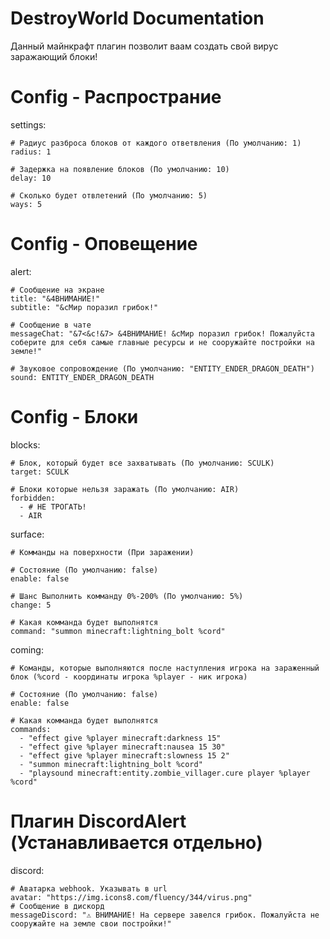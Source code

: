 # DestroyWorld Documentation
  Данный майнкрафт плагин позволит ваам создать свой вирус заражающий блоки!

# Config - Распространие
  settings:
  
    # Радиус разброса блоков от каждого ответвления (По умолчанию: 1)
    radius: 1

    # Задержка на появление блоков (По умолчанию: 10)
    delay: 10

    # Сколько будет отвлетений (По умолчанию: 5)
    ways: 5

# Config - Оповещение
  alert:
  
    # Сообщение на экране
    title: "&4ВНИМАНИЕ!"
    subtitle: "&cМир поразил грибок!"

    # Сообщение в чате
    messageChat: "&7<&c!&7> &4ВНИМАНИЕ! &cМир поразил грибок! Пожалуйста соберите для себя самые главные ресурсы и не сооружайте постройки на земле!"

    # Звуковое сопровождение (По умолчанию: "ENTITY_ENDER_DRAGON_DEATH")
    sound: ENTITY_ENDER_DRAGON_DEATH

# Config - Блоки
  blocks:

    # Блок, который будет все захватывать (По умолчанию: SCULK)
    target: SCULK

    # Блоки которые нельзя заражать (По умолчанию: AIR)
    forbidden:
      - # НЕ ТРОГАТЬ!
      - AIR

  surface:
    
    # Комманды на поверхности (При заражении)
    
    # Состояние (По умолчанию: false)
    enable: false

    # Шанс Выполнить комманду 0%-200% (По умолчанию: 5%)
    change: 5

    # Какая комманда будет выполнятся
    command: "summon minecraft:lightning_bolt %cord"

  coming:
  
    # Команды, которые выполняются после наступления игрока на зараженный блок (%cord - координаты игрока %player - ник игрока)
    
    # Состояние (По умолчанию: false)
    enable: false
    
    # Какая комманда будет выполнятся
    commands:
      - "effect give %player minecraft:darkness 15"
      - "effect give %player minecraft:nausea 15 30"
      - "effect give %player minecraft:slowness 15 2"
      - "summon minecraft:lightning_bolt %cord"
      - "playsound minecraft:entity.zombie_villager.cure player %player %cord"

  # Плагин DiscordAlert (Устанавливается отдельно)
  discord:

    # Аватарка webhook. Указывать в url
    avatar: "https://img.icons8.com/fluency/344/virus.png"
    # Сообщение в дискорд
    messageDiscord: "⚠️ ВНИМАНИЕ! На сервере завелся грибок. Пожалуйста не сооружайте на земле свои постройки!"
